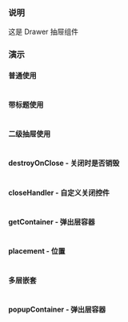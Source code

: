 ### 说明

这是 Drawer 抽屉组件

### 演示

#### 普通使用

```js {"codepath": "drawer.jsx"}
```

#### 带标题使用

```js {"codepath": "title.jsx"}
```

#### 二级抽屉使用

```js {"codepath": "second.jsx"}
```

#### destroyOnClose - 关闭时是否销毁

```js {"codepath": "destroyOnClose.jsx"}
```

#### closeHandler - 自定义关闭控件

```js {"codepath": "closeHandler.jsx"}
```

#### getContainer - 弹出层容器

```js {"codepath": "getContainer.jsx"}
```

#### placement - 位置

```js {"codepath": "placement.jsx"}
```

#### 多层嵌套

```js {"codepath": "multiple.jsx"}
```

#### popupContainer - 弹出层容器

```js {"codepath": "popupContainer.jsx"}
```
